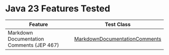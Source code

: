 # Java 23 Features Tested

| Feature                                   | Test Class                                                                                                    |
|-------------------------------------------|---------------------------------------------------------------------------------------------------------------|
| Markdown Documentation Comments (JEP 467) | [MarkdownDocumentationComments](src/main/java/io/bmeurant/java23/features/MarkdownDocumentationComments.java) |